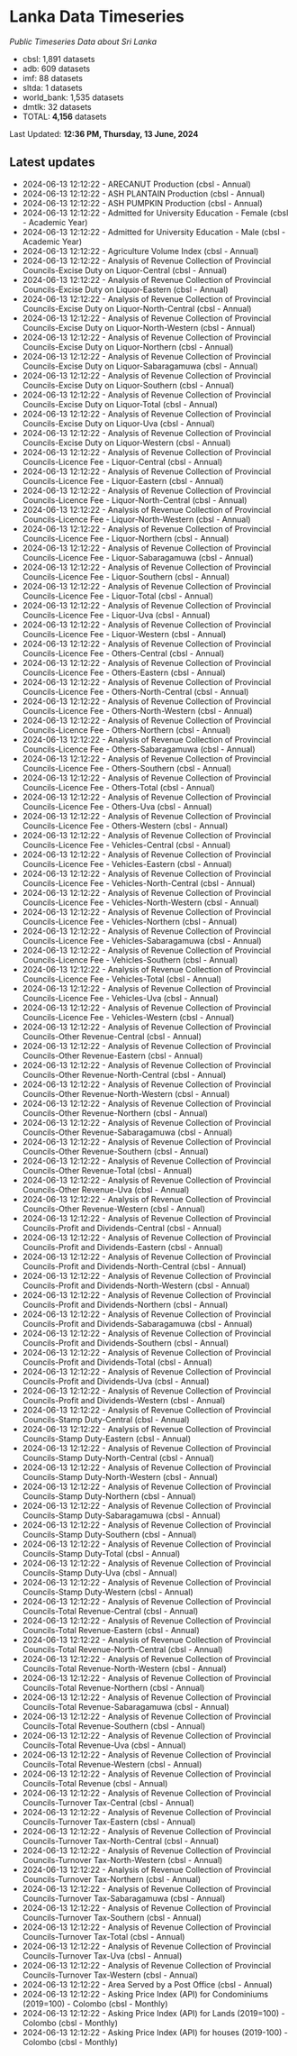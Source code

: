 # Lanka Data Timeseries
*Public Timeseries Data about Sri Lanka*

* cbsl: 1,891 datasets
* adb: 609 datasets
* imf: 88 datasets
* sltda: 1 datasets
* world_bank: 1,535 datasets
* dmtlk: 32 datasets
* TOTAL: **4,156** datasets

Last Updated: **12:36 PM, Thursday, 13 June, 2024**

## Latest updates

* 2024-06-13 12:12:22 - ARECANUT Production (cbsl - Annual)
* 2024-06-13 12:12:22 - ASH PLANTAIN Production (cbsl - Annual)
* 2024-06-13 12:12:22 - ASH PUMPKIN Production (cbsl - Annual)
* 2024-06-13 12:12:22 - Admitted for University Education - Female (cbsl - Academic Year)
* 2024-06-13 12:12:22 - Admitted for University Education - Male (cbsl - Academic Year)
* 2024-06-13 12:12:22 - Agriculture Volume Index (cbsl - Annual)
* 2024-06-13 12:12:22 - Analysis of Revenue Collection of Provincial Councils-Excise Duty on Liquor-Central (cbsl - Annual)
* 2024-06-13 12:12:22 - Analysis of Revenue Collection of Provincial Councils-Excise Duty on Liquor-Eastern (cbsl - Annual)
* 2024-06-13 12:12:22 - Analysis of Revenue Collection of Provincial Councils-Excise Duty on Liquor-North-Central (cbsl - Annual)
* 2024-06-13 12:12:22 - Analysis of Revenue Collection of Provincial Councils-Excise Duty on Liquor-North-Western (cbsl - Annual)
* 2024-06-13 12:12:22 - Analysis of Revenue Collection of Provincial Councils-Excise Duty on Liquor-Northern (cbsl - Annual)
* 2024-06-13 12:12:22 - Analysis of Revenue Collection of Provincial Councils-Excise Duty on Liquor-Sabaragamuwa (cbsl - Annual)
* 2024-06-13 12:12:22 - Analysis of Revenue Collection of Provincial Councils-Excise Duty on Liquor-Southern (cbsl - Annual)
* 2024-06-13 12:12:22 - Analysis of Revenue Collection of Provincial Councils-Excise Duty on Liquor-Total (cbsl - Annual)
* 2024-06-13 12:12:22 - Analysis of Revenue Collection of Provincial Councils-Excise Duty on Liquor-Uva (cbsl - Annual)
* 2024-06-13 12:12:22 - Analysis of Revenue Collection of Provincial Councils-Excise Duty on Liquor-Western (cbsl - Annual)
* 2024-06-13 12:12:22 - Analysis of Revenue Collection of Provincial Councils-Licence Fee - Liquor-Central (cbsl - Annual)
* 2024-06-13 12:12:22 - Analysis of Revenue Collection of Provincial Councils-Licence Fee - Liquor-Eastern (cbsl - Annual)
* 2024-06-13 12:12:22 - Analysis of Revenue Collection of Provincial Councils-Licence Fee - Liquor-North-Central (cbsl - Annual)
* 2024-06-13 12:12:22 - Analysis of Revenue Collection of Provincial Councils-Licence Fee - Liquor-North-Western (cbsl - Annual)
* 2024-06-13 12:12:22 - Analysis of Revenue Collection of Provincial Councils-Licence Fee - Liquor-Northern (cbsl - Annual)
* 2024-06-13 12:12:22 - Analysis of Revenue Collection of Provincial Councils-Licence Fee - Liquor-Sabaragamuwa (cbsl - Annual)
* 2024-06-13 12:12:22 - Analysis of Revenue Collection of Provincial Councils-Licence Fee - Liquor-Southern (cbsl - Annual)
* 2024-06-13 12:12:22 - Analysis of Revenue Collection of Provincial Councils-Licence Fee - Liquor-Total (cbsl - Annual)
* 2024-06-13 12:12:22 - Analysis of Revenue Collection of Provincial Councils-Licence Fee - Liquor-Uva (cbsl - Annual)
* 2024-06-13 12:12:22 - Analysis of Revenue Collection of Provincial Councils-Licence Fee - Liquor-Western (cbsl - Annual)
* 2024-06-13 12:12:22 - Analysis of Revenue Collection of Provincial Councils-Licence Fee - Others-Central (cbsl - Annual)
* 2024-06-13 12:12:22 - Analysis of Revenue Collection of Provincial Councils-Licence Fee - Others-Eastern (cbsl - Annual)
* 2024-06-13 12:12:22 - Analysis of Revenue Collection of Provincial Councils-Licence Fee - Others-North-Central (cbsl - Annual)
* 2024-06-13 12:12:22 - Analysis of Revenue Collection of Provincial Councils-Licence Fee - Others-North-Western (cbsl - Annual)
* 2024-06-13 12:12:22 - Analysis of Revenue Collection of Provincial Councils-Licence Fee - Others-Northern (cbsl - Annual)
* 2024-06-13 12:12:22 - Analysis of Revenue Collection of Provincial Councils-Licence Fee - Others-Sabaragamuwa (cbsl - Annual)
* 2024-06-13 12:12:22 - Analysis of Revenue Collection of Provincial Councils-Licence Fee - Others-Southern (cbsl - Annual)
* 2024-06-13 12:12:22 - Analysis of Revenue Collection of Provincial Councils-Licence Fee - Others-Total (cbsl - Annual)
* 2024-06-13 12:12:22 - Analysis of Revenue Collection of Provincial Councils-Licence Fee - Others-Uva (cbsl - Annual)
* 2024-06-13 12:12:22 - Analysis of Revenue Collection of Provincial Councils-Licence Fee - Others-Western (cbsl - Annual)
* 2024-06-13 12:12:22 - Analysis of Revenue Collection of Provincial Councils-Licence Fee - Vehicles-Central (cbsl - Annual)
* 2024-06-13 12:12:22 - Analysis of Revenue Collection of Provincial Councils-Licence Fee - Vehicles-Eastern (cbsl - Annual)
* 2024-06-13 12:12:22 - Analysis of Revenue Collection of Provincial Councils-Licence Fee - Vehicles-North-Central (cbsl - Annual)
* 2024-06-13 12:12:22 - Analysis of Revenue Collection of Provincial Councils-Licence Fee - Vehicles-North-Western (cbsl - Annual)
* 2024-06-13 12:12:22 - Analysis of Revenue Collection of Provincial Councils-Licence Fee - Vehicles-Northern (cbsl - Annual)
* 2024-06-13 12:12:22 - Analysis of Revenue Collection of Provincial Councils-Licence Fee - Vehicles-Sabaragamuwa (cbsl - Annual)
* 2024-06-13 12:12:22 - Analysis of Revenue Collection of Provincial Councils-Licence Fee - Vehicles-Southern (cbsl - Annual)
* 2024-06-13 12:12:22 - Analysis of Revenue Collection of Provincial Councils-Licence Fee - Vehicles-Total (cbsl - Annual)
* 2024-06-13 12:12:22 - Analysis of Revenue Collection of Provincial Councils-Licence Fee - Vehicles-Uva (cbsl - Annual)
* 2024-06-13 12:12:22 - Analysis of Revenue Collection of Provincial Councils-Licence Fee - Vehicles-Western (cbsl - Annual)
* 2024-06-13 12:12:22 - Analysis of Revenue Collection of Provincial Councils-Other Revenue-Central (cbsl - Annual)
* 2024-06-13 12:12:22 - Analysis of Revenue Collection of Provincial Councils-Other Revenue-Eastern (cbsl - Annual)
* 2024-06-13 12:12:22 - Analysis of Revenue Collection of Provincial Councils-Other Revenue-North-Central (cbsl - Annual)
* 2024-06-13 12:12:22 - Analysis of Revenue Collection of Provincial Councils-Other Revenue-North-Western (cbsl - Annual)
* 2024-06-13 12:12:22 - Analysis of Revenue Collection of Provincial Councils-Other Revenue-Northern (cbsl - Annual)
* 2024-06-13 12:12:22 - Analysis of Revenue Collection of Provincial Councils-Other Revenue-Sabaragamuwa (cbsl - Annual)
* 2024-06-13 12:12:22 - Analysis of Revenue Collection of Provincial Councils-Other Revenue-Southern (cbsl - Annual)
* 2024-06-13 12:12:22 - Analysis of Revenue Collection of Provincial Councils-Other Revenue-Total (cbsl - Annual)
* 2024-06-13 12:12:22 - Analysis of Revenue Collection of Provincial Councils-Other Revenue-Uva (cbsl - Annual)
* 2024-06-13 12:12:22 - Analysis of Revenue Collection of Provincial Councils-Other Revenue-Western (cbsl - Annual)
* 2024-06-13 12:12:22 - Analysis of Revenue Collection of Provincial Councils-Profit and Dividends-Central (cbsl - Annual)
* 2024-06-13 12:12:22 - Analysis of Revenue Collection of Provincial Councils-Profit and Dividends-Eastern (cbsl - Annual)
* 2024-06-13 12:12:22 - Analysis of Revenue Collection of Provincial Councils-Profit and Dividends-North-Central (cbsl - Annual)
* 2024-06-13 12:12:22 - Analysis of Revenue Collection of Provincial Councils-Profit and Dividends-North-Western (cbsl - Annual)
* 2024-06-13 12:12:22 - Analysis of Revenue Collection of Provincial Councils-Profit and Dividends-Northern (cbsl - Annual)
* 2024-06-13 12:12:22 - Analysis of Revenue Collection of Provincial Councils-Profit and Dividends-Sabaragamuwa (cbsl - Annual)
* 2024-06-13 12:12:22 - Analysis of Revenue Collection of Provincial Councils-Profit and Dividends-Southern (cbsl - Annual)
* 2024-06-13 12:12:22 - Analysis of Revenue Collection of Provincial Councils-Profit and Dividends-Total (cbsl - Annual)
* 2024-06-13 12:12:22 - Analysis of Revenue Collection of Provincial Councils-Profit and Dividends-Uva (cbsl - Annual)
* 2024-06-13 12:12:22 - Analysis of Revenue Collection of Provincial Councils-Profit and Dividends-Western (cbsl - Annual)
* 2024-06-13 12:12:22 - Analysis of Revenue Collection of Provincial Councils-Stamp Duty-Central (cbsl - Annual)
* 2024-06-13 12:12:22 - Analysis of Revenue Collection of Provincial Councils-Stamp Duty-Eastern (cbsl - Annual)
* 2024-06-13 12:12:22 - Analysis of Revenue Collection of Provincial Councils-Stamp Duty-North-Central (cbsl - Annual)
* 2024-06-13 12:12:22 - Analysis of Revenue Collection of Provincial Councils-Stamp Duty-North-Western (cbsl - Annual)
* 2024-06-13 12:12:22 - Analysis of Revenue Collection of Provincial Councils-Stamp Duty-Northern (cbsl - Annual)
* 2024-06-13 12:12:22 - Analysis of Revenue Collection of Provincial Councils-Stamp Duty-Sabaragamuwa (cbsl - Annual)
* 2024-06-13 12:12:22 - Analysis of Revenue Collection of Provincial Councils-Stamp Duty-Southern (cbsl - Annual)
* 2024-06-13 12:12:22 - Analysis of Revenue Collection of Provincial Councils-Stamp Duty-Total (cbsl - Annual)
* 2024-06-13 12:12:22 - Analysis of Revenue Collection of Provincial Councils-Stamp Duty-Uva (cbsl - Annual)
* 2024-06-13 12:12:22 - Analysis of Revenue Collection of Provincial Councils-Stamp Duty-Western (cbsl - Annual)
* 2024-06-13 12:12:22 - Analysis of Revenue Collection of Provincial Councils-Total Revenue-Central (cbsl - Annual)
* 2024-06-13 12:12:22 - Analysis of Revenue Collection of Provincial Councils-Total Revenue-Eastern (cbsl - Annual)
* 2024-06-13 12:12:22 - Analysis of Revenue Collection of Provincial Councils-Total Revenue-North-Central (cbsl - Annual)
* 2024-06-13 12:12:22 - Analysis of Revenue Collection of Provincial Councils-Total Revenue-North-Western (cbsl - Annual)
* 2024-06-13 12:12:22 - Analysis of Revenue Collection of Provincial Councils-Total Revenue-Northern (cbsl - Annual)
* 2024-06-13 12:12:22 - Analysis of Revenue Collection of Provincial Councils-Total Revenue-Sabaragamuwa (cbsl - Annual)
* 2024-06-13 12:12:22 - Analysis of Revenue Collection of Provincial Councils-Total Revenue-Southern (cbsl - Annual)
* 2024-06-13 12:12:22 - Analysis of Revenue Collection of Provincial Councils-Total Revenue-Uva (cbsl - Annual)
* 2024-06-13 12:12:22 - Analysis of Revenue Collection of Provincial Councils-Total Revenue-Western (cbsl - Annual)
* 2024-06-13 12:12:22 - Analysis of Revenue Collection of Provincial Councils-Total Revenue (cbsl - Annual)
* 2024-06-13 12:12:22 - Analysis of Revenue Collection of Provincial Councils-Turnover Tax-Central (cbsl - Annual)
* 2024-06-13 12:12:22 - Analysis of Revenue Collection of Provincial Councils-Turnover Tax-Eastern (cbsl - Annual)
* 2024-06-13 12:12:22 - Analysis of Revenue Collection of Provincial Councils-Turnover Tax-North-Central (cbsl - Annual)
* 2024-06-13 12:12:22 - Analysis of Revenue Collection of Provincial Councils-Turnover Tax-North-Western (cbsl - Annual)
* 2024-06-13 12:12:22 - Analysis of Revenue Collection of Provincial Councils-Turnover Tax-Northern (cbsl - Annual)
* 2024-06-13 12:12:22 - Analysis of Revenue Collection of Provincial Councils-Turnover Tax-Sabaragamuwa (cbsl - Annual)
* 2024-06-13 12:12:22 - Analysis of Revenue Collection of Provincial Councils-Turnover Tax-Southern (cbsl - Annual)
* 2024-06-13 12:12:22 - Analysis of Revenue Collection of Provincial Councils-Turnover Tax-Total (cbsl - Annual)
* 2024-06-13 12:12:22 - Analysis of Revenue Collection of Provincial Councils-Turnover Tax-Uva (cbsl - Annual)
* 2024-06-13 12:12:22 - Analysis of Revenue Collection of Provincial Councils-Turnover Tax-Western (cbsl - Annual)
* 2024-06-13 12:12:22 - Area Served by a Post Office (cbsl - Annual)
* 2024-06-13 12:12:22 - Asking Price Index (API) for Condominiums (2019=100) - Colombo (cbsl - Monthly)
* 2024-06-13 12:12:22 - Asking Price Index (API) for Lands (2019=100) - Colombo (cbsl - Monthly)
* 2024-06-13 12:12:22 - Asking Price Index (API) for houses (2019-100) - Colombo (cbsl - Monthly)